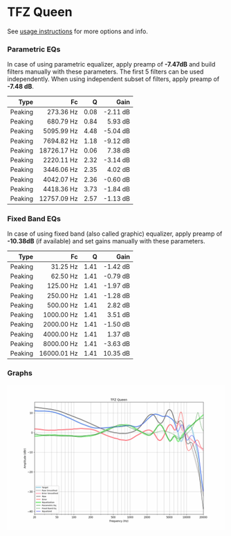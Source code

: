 # TFZ Queen
See [usage instructions](https://github.com/jaakkopasanen/AutoEq#usage) for more options and info.

### Parametric EQs
In case of using parametric equalizer, apply preamp of **-7.47dB** and build filters manually
with these parameters. The first 5 filters can be used independently.
When using independent subset of filters, apply preamp of **-7.48 dB**.

| Type    | Fc          |    Q | Gain     |
|--------:|------------:|-----:|---------:|
| Peaking | 273.36 Hz   | 0.08 | -2.11 dB |
| Peaking | 680.79 Hz   | 0.84 | 5.93 dB  |
| Peaking | 5095.99 Hz  | 4.48 | -5.04 dB |
| Peaking | 7694.82 Hz  | 1.18 | -9.12 dB |
| Peaking | 18726.17 Hz | 0.06 | 7.38 dB  |
| Peaking | 2220.11 Hz  | 2.32 | -3.14 dB |
| Peaking | 3446.06 Hz  | 2.35 | 4.02 dB  |
| Peaking | 4042.07 Hz  | 2.36 | -0.60 dB |
| Peaking | 4418.36 Hz  | 3.73 | -1.84 dB |
| Peaking | 12757.09 Hz | 2.57 | -1.13 dB |

### Fixed Band EQs
In case of using fixed band (also called graphic) equalizer, apply preamp of **-10.38dB**
(if available) and set gains manually with these parameters.

| Type    | Fc          |    Q | Gain     |
|--------:|------------:|-----:|---------:|
| Peaking | 31.25 Hz    | 1.41 | -1.42 dB |
| Peaking | 62.50 Hz    | 1.41 | -0.79 dB |
| Peaking | 125.00 Hz   | 1.41 | -1.97 dB |
| Peaking | 250.00 Hz   | 1.41 | -1.28 dB |
| Peaking | 500.00 Hz   | 1.41 | 2.82 dB  |
| Peaking | 1000.00 Hz  | 1.41 | 3.51 dB  |
| Peaking | 2000.00 Hz  | 1.41 | -1.50 dB |
| Peaking | 4000.00 Hz  | 1.41 | 1.37 dB  |
| Peaking | 8000.00 Hz  | 1.41 | -3.63 dB |
| Peaking | 16000.01 Hz | 1.41 | 10.35 dB |

### Graphs
![](./TFZ%20Queen.png)